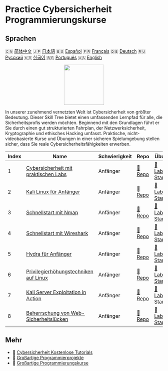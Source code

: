 # Practice Cybersicherheit Programmierungskurse

## Sprachen

🇨🇳 [简体中文](README_zh.md) 🇯🇵 [日本語](README_ja.md) 🇪🇸 [Español](README_es.md) 🇫🇷 [Français](README_fr.md) 🇩🇪 [Deutsch](README_de.md) 🇷🇺 [Русский](README_ru.md) 🇰🇷 [한국어](README_ko.md) 🇧🇷 [Português](README_pt.md) 🇺🇸 [English](README.md) 

<div align="center">
<img width="128px" src="https://file.labex.io/path/Xke24vJbuOBk.png">
</div>

In unserer zunehmend vernetzten Welt ist Cybersicherheit von größter Bedeutung. Dieser Skill Tree bietet einen umfassenden Lernpfad für alle, die Sicherheitsprofis werden möchten. Beginnend mit den Grundlagen führt er Sie durch einen gut strukturierten Fahrplan, der Netzwerksicherheit, Kryptographie und ethisches Hacking umfasst. Praktische, nicht-videobasierte Kurse und Übungen in einer sicheren Spielumgebung stellen sicher, dass Sie reale Cybersicherheitsfähigkeiten erwerben.

|   Index | Name                                                                                                          | Schwierigkeit   | Repo                                                                              | Übung                                                                                    |
|---------|---------------------------------------------------------------------------------------------------------------|-----------------|-----------------------------------------------------------------------------------|------------------------------------------------------------------------------------------|
|       1 | [Cybersicherheit mit praktischen Labs](https://labex.io/de/courses/cybersecurity-labs-for-beginners)          | Anfänger        | [🔗 Repo](https://github.com/labex-labs/cybersecurity-labs-for-beginners)         | [🚀 Labor Starten](https://labex.io/de/courses/cybersecurity-labs-for-beginners)         |
|       2 | [Kali Linux für Anfänger](https://labex.io/de/courses/kali-linux-for-beginners)                               | Anfänger        | [🔗 Repo](https://github.com/labex-labs/kali-linux-for-beginners)                 | [🚀 Labor Starten](https://labex.io/de/courses/kali-linux-for-beginners)                 |
|       3 | [Schnellstart mit Nmap](https://labex.io/de/courses/quick-start-with-nmap)                                    | Anfänger        | [🔗 Repo](https://github.com/labex-labs/quick-start-with-nmap)                    | [🚀 Labor Starten](https://labex.io/de/courses/quick-start-with-nmap)                    |
|       4 | [Schnellstart mit Wireshark](https://labex.io/de/courses/quick-start-with-wireshark)                          | Anfänger        | [🔗 Repo](https://github.com/labex-labs/quick-start-with-wireshark)               | [🚀 Labor Starten](https://labex.io/de/courses/quick-start-with-wireshark)               |
|       5 | [Hydra für Anfänger](https://labex.io/de/courses/hydra-for-beginners)                                         | Anfänger        | [🔗 Repo](https://github.com/labex-labs/hydra-for-beginners)                      | [🚀 Labor Starten](https://labex.io/de/courses/hydra-for-beginners)                      |
|       6 | [Privilegierhöhungstechniken auf Linux](https://labex.io/de/courses/privilege-escalation-techniques-on-linux) | Anfänger        | [🔗 Repo](https://github.com/labex-labs/privilege-escalation-techniques-on-linux) | [🚀 Labor Starten](https://labex.io/de/courses/privilege-escalation-techniques-on-linux) |
|       7 | [Kali Server Exploitation in Action](https://labex.io/de/courses/kali-server-exploitation-in-action)          | Anfänger        | [🔗 Repo](https://github.com/labex-labs/kali-server-exploitation-in-action)       | [🚀 Labor Starten](https://labex.io/de/courses/kali-server-exploitation-in-action)       |
|       8 | [Beherrschung von Web-Sicherheitslücken](https://labex.io/de/courses/web-vulnerability-mastery)               | Anfänger        | [🔗 Repo](https://github.com/labex-labs/web-vulnerability-mastery)                | [🚀 Labor Starten](https://labex.io/de/courses/web-vulnerability-mastery)                |

## Mehr

- 🔗 [Cybersicherheit Kostenlose Tutorials](https://github.com/labex-labs/cybersecurity-free-tutorials)
- 🔗 [Großartige Programmierprojekte](https://github.com/labex-labs/awesome-programming-projects)
- 🔗 [Großartige Programmierungskurse](https://github.com/labex-labs/awesome-programming-courses)

